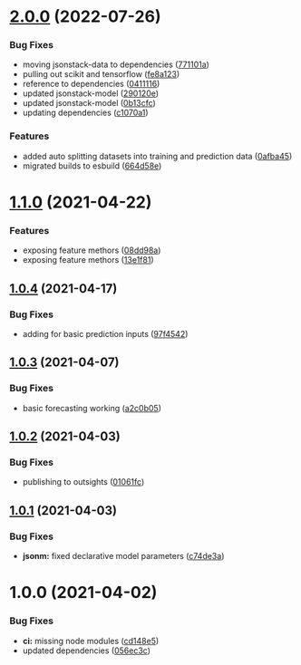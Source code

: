 # [2.0.0](https://github.com/repetere/jsonm/compare/v1.1.0...v2.0.0) (2022-07-26)


### Bug Fixes

* moving jsonstack-data to dependencies ([771101a](https://github.com/repetere/jsonm/commit/771101a4aef10915e5bf9670bbeb7faf6ca0d647))
* pulling out scikit and tensorflow ([fe8a123](https://github.com/repetere/jsonm/commit/fe8a1239c7b26e92b56d846935e52ed5ae6ebb5f))
* reference to dependencies ([0411116](https://github.com/repetere/jsonm/commit/0411116a8029968fdcff998bbab6cbd6d057c93f))
* updated jsonstack-model ([290120e](https://github.com/repetere/jsonm/commit/290120e949ba86a6d1084d16d061b0638b662950))
* updated jsonstack-model ([0b13cfc](https://github.com/repetere/jsonm/commit/0b13cfc4f651ffa51350916b6603be9e754bf5b2))
* updating dependencies ([c1070a1](https://github.com/repetere/jsonm/commit/c1070a1e8e9cb464c6dddac056ab1da7f3c0f866))


### Features

* added auto splitting datasets into training and prediction data ([0afba45](https://github.com/repetere/jsonm/commit/0afba45d2bc4c09300e037a5f9cde5ce3bd3e598))
* migrated builds to esbuild ([664d58e](https://github.com/repetere/jsonm/commit/664d58e73340850027c42da66c3e8bd98d61e151))

# [1.1.0](https://github.com/repetere/jsonm/compare/v1.0.4...v1.1.0) (2021-04-22)


### Features

* exposing feature methors ([08dd98a](https://github.com/repetere/jsonm/commit/08dd98afcc08852ca55c5c0efd63b8f0dbe0ab7d))
* exposing feature methors ([13e1f81](https://github.com/repetere/jsonm/commit/13e1f81c8f94e49cffaec24ca391c976894807ee))

## [1.0.4](https://github.com/repetere/jsonm/compare/v1.0.3...v1.0.4) (2021-04-17)


### Bug Fixes

* adding for basic prediction inputs ([97f4542](https://github.com/repetere/jsonm/commit/97f4542ca9574a0d6494beef8b6b3c12de8299cf))

## [1.0.3](https://github.com/repetere/jsonm/compare/v1.0.2...v1.0.3) (2021-04-07)


### Bug Fixes

* basic forecasting working ([a2c0b05](https://github.com/repetere/jsonm/commit/a2c0b0590e8dd04072561110a23682245aa8044a))

## [1.0.2](https://github.com/repetere/jsonm/compare/v1.0.1...v1.0.2) (2021-04-03)


### Bug Fixes

* publishing to outsights ([01061fc](https://github.com/repetere/jsonm/commit/01061fc0ba9e5d0c22bc7e8c9744aecfbf8aa2f8))

## [1.0.1](https://github.com/repetere/jsonm/compare/v1.0.0...v1.0.1) (2021-04-03)


### Bug Fixes

* **jsonm:** fixed declarative model parameters ([c74de3a](https://github.com/repetere/jsonm/commit/c74de3a06b23098f3fbf8a96f7dc143f314d4add))

# 1.0.0 (2021-04-02)


### Bug Fixes

* **ci:** missing node modules ([cd148e5](https://github.com/repetere/jsonm/commit/cd148e57d442d3e96479b5b7282a423426ea71bb))
* updated dependencies ([056ec3c](https://github.com/repetere/jsonm/commit/056ec3c6d681df8a075ff053d63ded7948fcbcec))
